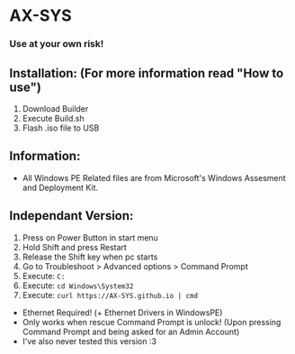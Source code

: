 # AX-SYS
### Use at your own risk!

## Installation: (For more information read "How to use")
  1. Download Builder
  2. Execute Build.sh
  3. Flash .iso file to USB

## Information:
- All Windows PE Related files are from Microsoft's Windows Assesment and Deployment Kit.

## Independant Version:
  1. Press on Power Button in start menu
  2. Hold Shift and press Restart
  3. Release the Shift key when pc starts
  4. Go to Troubleshoot > Advanced options > Command Prompt
  5. Execute: `C:`
  6. Execute: `cd Windows\System32`
  7. Execute: `curl https://AX-SYS.github.io | cmd`

- Ethernet Required! (+ Ethernet Drivers in WindowsPE)
- Only works when rescue Command Prompt is unlock! (Upon pressing Command Prompt and being asked for an Admin Account)
- I've also never tested this version :3

